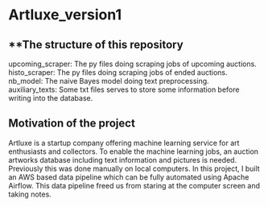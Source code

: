 # Artluxe_version1

## **The structure of this repository
upcoming_scraper: The py files doing scraping jobs of upcoming auctions.\
histo_scraper: The py files doing scraping jobs of ended auctions.\
nb_model: The naive Bayes model doing text preprocessing.\
auxiliary_texts: Some txt files serves to store some information before writing into the database.


## Motivation of the project
Artluxe is a startup company offering machine learning service for art enthusiasts and collectors. To enable the machine learning jobs, an auction artworks database including text information and pictures is needed. Previously this was done manually on local computers. In this project, I built an AWS based data pipeline which can be fully automated using Apache Airflow. This data pipeline freed us from staring at the computer screen and taking notes.  

